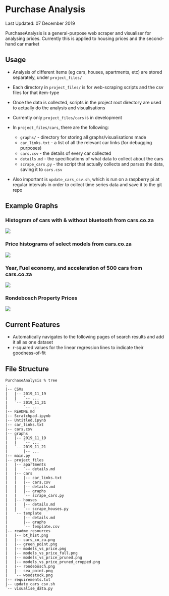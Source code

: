 # Purchase Analysis

Last Updated: 07 December 2019

PurchaseAnalysis is a general-purpose web scraper 
and visualiser for analysing prices. Currently this 
is applied to housing prices and the second-hand car market


## Usage

* Analysis of different items (eg cars, houses, apartments, etc) 
are stored separately, under `project_files/`
* Each directory in `project_files/` is for 
web-scraping scripts and the csv files for that item-type
* Once the data is collected, scripts in the project root 
directory are used to actually do the analysis and visualisations
* Currently only `project_files/cars` is in development
* In `project_files/cars`, there are the following: 
    * `graphs/` - directory for storing all graphs/visualisations 
    made
    * `car_links.txt` - a list of all the relevant car links (for 
    debugging purposes)
    * `cars.csv` - the details of every car collected
    * `details.md` - the specifications of what data to collect 
    about the cars
    * `scrape_cars.py` - the script that actually collects and 
    parses the data, saving it to `cars.csv`
    
* Also important is `update_cars_csv.sh`, which is 
run on a raspberry pi at regular intervals in order
to collect time series data and save it to the git repo



## Example Graphs

### Histogram of cars with & without bluetooth from cars.co.za
![](readme_resources/bt_hist.png)

### Price histograms of select models from cars.co.za 
![](readme_resources/models_vs_price_pruned_cropped.png)

### Year, Fuel economy, and acceleration of 500 cars from cars.co.za
![](readme_resources/cars_co_za.png)

### Rondebosch Property Prices
![](readme_resources/rondebosch.png)



## Current Features

* Automatically navigates to the following pages of search results and add it all as one dataset
* r-squared values for the linear regression lines to indicate their goodness-of-fit


## File Structure
```
PurchaseAnalysis % tree
.
|-- CSVs
|   |-- 2019_11_19
|   |   `-- ...
|   `-- 2019_11_21
|       `-- ...
|-- README.md
|-- Scratchpad.ipynb
|-- Untitled.ipynb
|-- car_links.txt
|-- cars.csv
|-- graphs
|   |-- 2019_11_19
|   |   `-- ...
|   `-- 2019_11_21
|       |-- ...
|-- main.py
|-- project_files
|   |-- apartments
|   |   `-- details.md
|   |-- cars
|   |   |-- car_links.txt
|   |   |-- cars.csv
|   |   |-- details.md
|   |   |-- graphs
|   |   `-- scrape_cars.py
|   |-- houses
|   |   |-- details.md
|   |   `-- scrape_houses.py
|   `-- template
|       |-- details.md
|       |-- graphs
|       `-- template.csv
|-- readme_resources
|   |-- bt_hist.png
|   |-- cars_co_za.png
|   |-- green_point.png
|   |-- models_vs_price.png
|   |-- models_vs_price_full.png
|   |-- models_vs_price_pruned.png
|   |-- models_vs_price_pruned_cropped.png
|   |-- rondebosch.png
|   |-- sea_point.png
|   `-- woodstock.png
|-- requirements.txt
|-- update_cars_csv.sh
`-- visualise_data.py

```
